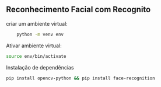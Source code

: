 ## Reconhecimento Facial com Recognito

criar um ambiente virtual:

```bash
    python -m venv env
```

Ativar ambiente virtual:

```bash
source env/bin/activate
```

Instalação de dependências

```bash
pip install opencv-python && pip install face-recognition
```
